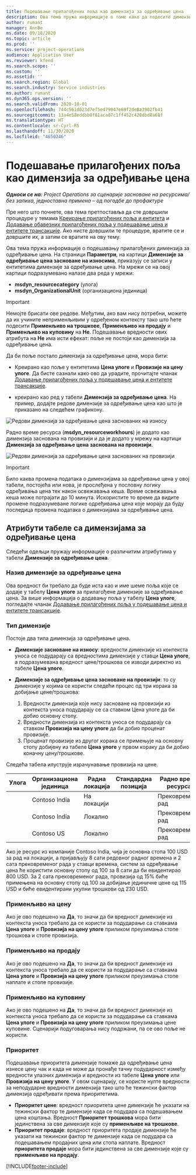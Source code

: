 ```yaml
---
title: Подешавање прилагођених поља као димензија за одређивање цена
description: Ова тема пружа информације о томе како да подесите димензија за одређивање цена помоћу прилагођених поља.
author: rumant
manager: AnnBe
ms.date: 09/18/2020
ms.topic: article
ms.prod: ''
ms.service: project-operations
audience: Application User
ms.reviewer: kfend
ms.search.scope: ''
ms.custom: ''
ms.assetid: ''
ms.search.region: Global
ms.search.industry: Service industries
ms.author: rumant
ms.dyn365.ops.version: ''
ms.search.validFrom: 2020-10-01
ms.openlocfilehash: 744c561d023d7ef5ed79947e69f2de8a3902fb41
ms.sourcegitcommit: 13a4e58eddbb0f81aca07c1ff452c420dbd8a68f
ms.translationtype: HT
ms.contentlocale: sr-Cyrl-RS
ms.lasthandoff: 11/30/2020
ms.locfileid: "4650246"
---
```

# <a name="set-up-custom-fields-as-pricing-dimensions"></a>Подешавање прилагођених поља као димензија за одређивање цена

_**Односи се на:** Project Operations за сценарије засноване на ресурсима/без залиха, једноставна примена – од погодбе до профактуре_

Пре него што почнете, ова тема претпоставља да сте довршили процедуре у темама [Креирање прилагођених поља и ентитета](create-custom-fields-entities-pricing-dimensions.md) и [Додавање обавезних прилагођених поља у подешавање цена и ентитете трансакције](add-custom-fields-price-setup-transactional-entities.md). Ако нисте довршили те процедуре, вратите се и довршите их, а затим се вратите на ову тему. 

Ова тема пружа информације о подешавању прилагођених димензија за одређивање цена. На страници **Параметри**, на картици **Димензије за одређивање цена засноване на износима**, приказују се записи у ентитетима димензије за одређивање цена. На мрежи се на овој картици подразумевано налазе два реда у мрежи:

- **msdyn_resourcecategory** (улога)
- **msdyn_OrganizationalUnit** (организациона јединица)

> [!IMPORTANT]
> Немојте брисати ове редове. Међутим, ако вам нису потребни, можете да их учините неприменљивим у одређеном контексту тако што ћете подесити **Применљиво на трошкове**, **Применљиво на продају** и **Применљиво на куповину** на **Не**. Подешавање вредности ових атрибута на **Не** има исти ефекат: поље не постоји као димензија за одређивање цена.

Да би поље постало димензија за одређивање цена, мора бити:

- Креирано као поље у ентитетима **Цена улоге** и **Провизије на цену улоге**. Да бисте сазнали како ово да урадите, прочитајте чланак [Додавање прилагођених поља у подешавање цена и ентитете трансакције](add-custom-fields-price-setup-transactional-entities.md).

- креирано као ред у табели **Димензија за одређивање цена**. На пример, додајте редове димензије за одређивање цена као што је приказано на следећем графикону. 

![Редови димензија за одређивање цена заснованих на износу](media/Amt-based-PD.png)

Радно време ресурса (**msdyn_resourceworkhours**) је додато као димензија заснована на провизији и да је додато у мрежу на картици **Димензија за одређивање цена заснована на провизији**.

![Редови димензија за одређивање цена заснованих на провизији](media/Markup-based-PD.png)


> [!IMPORTANT]
> Било каква промена података о димензијама за одређивање цена у овој табели, постојећа или нова, је прослеђена у пословну логику одређивања цена тек након освежавања кеша. Време освежавања кеша може потрајати до 10 минута. Искористите то време да видите промене подразумеване логике одређивања цена које морају да буду последица промена података о димензијама за одређивање цена.


## <a name="attributes-of-the-pricing-dimensions-table"></a>Атрибути табеле са димензијама за одређивање цена
Следећи одељци пружају информације о различитим атрибутима у табели **Димензије за одређивање цена**.

### <a name="pricing-dimension-name"></a>Назив димензије за одређивање цена
Ова вредност би требало да буде иста као и име шеме поља које се додаје у табелу **Цена улоге** за прилагођене димензије за одређивање цена. За више информација о додавању поља у табелу **Цена улоге**, погледајте чланак [Додавање прилагођених поља у подешавање цена и ентитете трансакције](add-custom-fields-price-setup-transactional-entities.md).

### <a name="type-of-dimension"></a>Тип димензије
Постоје два типа димензија за одређивање цена.
  
  - **Димензије засноване на износу**: вредности димензије из контекста уноса се подударају са вредностима димензије у ставци **Цена улоге**, а подразумевана вредност цене/трошкова се изводи директно из табеле **Цена улоге**.
  - **Димензије за одређивање цена засноване на провизији**: то су димензије у којима се користи следећи процес од три корака за добијање цене/трошкова:
 
    1. Вредности димензија које нису засноване на провизији из контекста уноса подударају се са ставком Цена улоге да би добио основну стопу.
    2. Вредности димензија из контекста уноса се подударају са ставком **Провизија на цену улоге** да би добио проценат провизије.
    3. Проценат провизије из другог корака се примењује на основну стопу добијену из табеле **Цена улоге** у првом кораку да би добио коначну цену/трошкове.
   
   Следећа табела илуструје израчунавање провизија на цене.
  
| Улога        | Организациона јединица    |Радна локација      |Стандардна позиција      |Радно време ресурса      |  Провизија|
| ------------|-------------|-------------------|--------------------|-------------------------|--------:|
|             | Contoso India|На локацији            |                    |Прековремени рад                 |15     |
|             | Contoso India|Локално             |                    |Прековремени рад                 |10     |
|             | Contoso US   |Локално             |                    |Прековремени рад                 |20     |


Ако је ресурс из компаније Contoso India, чија је основна стопа 100 USD за рад на локацији, а пријављују 8 сати редовног радног времена и 2 сата прековременог рада у ставци времена, систем за одређивање цена ће користити основну стопу од 100 за 8 сати да би евидентирао 800 USD. За 2 сата прековременог рада, провизија од 15% биће примењена на основну стопу од 100 за добијање јединичне цене од 115 USD и биће евидентирани укупни трошкови од 230 USD.

### <a name="applicable-to-cost"></a>Применљиво на цену 
Ако је ово подешено на **Да**, то значи да би вредност димензије из контекста уноса требало да се користи за подударање са ставкама **Цена улоге** и **Провизија на цену улоге** приликом преузимања стопе трошкова и стопе провизија.

### <a name="applicable-to-sales"></a>Применљиво на продају
Ако је ово подешено на **Да**, то значи да би вредност димензије из контекста уноса требало да се користи за подударање са ставкама **Цена улоге** и **Провизија на цену улоге** приликом преузимања стопе наплате и стопе провизије.

### <a name="applicable-to-purchase"></a>Применљиво на куповину
Ако је ово подешено на **Да**, то значи да би вредност димензије из контекста уноса требало да се користи за подударање са ставкама **Цена улоге** и **Провизија на цену улоге** приликом преузимања цене куповине. Сценарији подуговарања нису подржани, па се ово поље не користи. 

### <a name="priority"></a>Приоритет
Подешавање приоритета димензије помаже да одређивање цена изнесе цену чак и када не може да пронађе тачну подударност између вредности улазних димензија и вредности из табеле **Цена улоге** или **Провизија на цену улоге**. У овом сценарију, се користе нулте вредности за неподударне вредности димензија тако што ће тежински фактор димензија одређивати према приоритетима.

- **Приоритет цене**: вредност приоритета цене димензије ће указати на тежински фактор те димензије када се подудара са подешавањем цена коштања. Вредност **Приоритет трошкова** мора бити јединствена за све димензије које су **применљиве на трошкове**.
- **Приоритет продаје**: вредност приоритета продаје димензије ће указати на тежински фактор те димензије када се подудара са подешавањем продајних цена или стопа наплате. Вредност **приоритета продаје** мора бити јединствена за све димензије које су **применљиве на продају**.


[!INCLUDE[footer-include](../includes/footer-banner.md)]